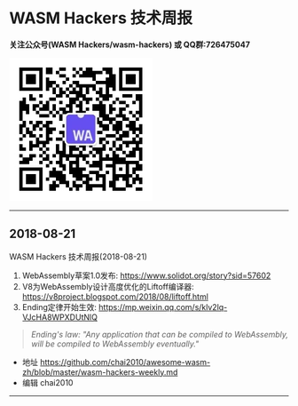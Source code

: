 # WASM Hackers 技术周报

**关注公众号(WASM Hackers/wasm-hackers) 或 QQ群:726475047**

![](weixin-wasm-hackers.jpg)

----

<!--
WebAssembly dragon!
http://floooh.github.io/oryol-samples/wasm/Dragons.html

Window 2000 emulated in WebAssembly
https://bellard.org/jslinux/vm.html?url=https://bellard.org/jslinux/win2k.cfg&mem=192&graphic=1&w=1024&h=768

-->

## 2018-08-21

WASM Hackers 技术周报(2018-08-21)

1. WebAssembly草案1.0发布: https://www.solidot.org/story?sid=57602
2. V8为WebAssembly设计高度优化的Liftoff编译器: https://v8project.blogspot.com/2018/08/liftoff.html
3. Ending定律开始生效: https://mp.weixin.qq.com/s/klv2lq-VJcHA8WPXDUtNlQ

> *Ending's law: "Any application that can be compiled to WebAssembly, will be compiled to WebAssembly eventually."*


- 地址 https://github.com/chai2010/awesome-wasm-zh/blob/master/wasm-hackers-weekly.md
- 编辑 chai2010

----

